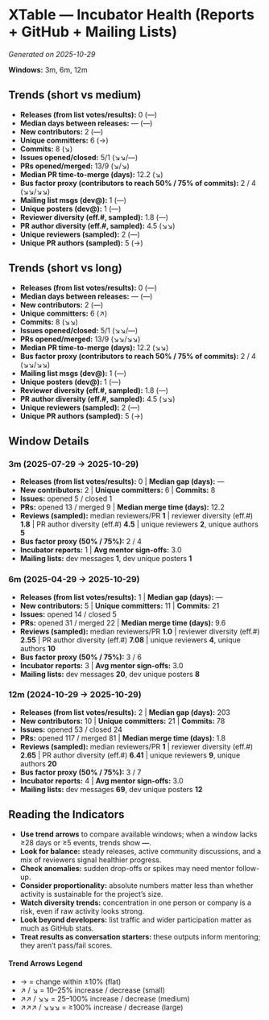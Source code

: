# XTable — Incubator Health (Reports + GitHub + Mailing Lists)
_Generated on 2025-10-29_

**Windows:** 3m, 6m, 12m

## Trends (short vs medium)

- **Releases (from list votes/results):** 0 (—)
- **Median days between releases:** — (—)
- **New contributors:** 2 (—)
- **Unique committers:** 6 (→)
- **Commits:** 8 (↘)
- **Issues opened/closed:** 5/1 (↘↘/—)
- **PRs opened/merged:** 13/9 (↘/↘)
- **Median PR time-to-merge (days):** 12.2 (↘)
- **Bus factor proxy (contributors to reach 50% / 75% of commits):** 2 / 4 (↘↘/↘↘)
- **Mailing list msgs (dev@):** 1 (—)
- **Unique posters (dev@):** 1 (—)
- **Reviewer diversity (eff.#, sampled):** 1.8 (—)
- **PR author diversity (eff.#, sampled):** 4.5 (↘↘)
- **Unique reviewers (sampled):** 2 (—)
- **Unique PR authors (sampled):** 5 (→)

## Trends (short vs long)

- **Releases (from list votes/results):** 0 (—)
- **Median days between releases:** — (—)
- **New contributors:** 2 (—)
- **Unique committers:** 6 (↗)
- **Commits:** 8 (↘↘)
- **Issues opened/closed:** 5/1 (↘↘/—)
- **PRs opened/merged:** 13/9 (↘↘/↘↘)
- **Median PR time-to-merge (days):** 12.2 (↘↘)
- **Bus factor proxy (contributors to reach 50% / 75% of commits):** 2 / 4 (↘↘/↘↘)
- **Mailing list msgs (dev@):** 1 (—)
- **Unique posters (dev@):** 1 (—)
- **Reviewer diversity (eff.#, sampled):** 1.8 (—)
- **PR author diversity (eff.#, sampled):** 4.5 (↘↘)
- **Unique reviewers (sampled):** 2 (—)
- **Unique PR authors (sampled):** 5 (→)

## Window Details
### 3m  (2025-07-29 → 2025-10-29)
- **Releases (from list votes/results):** 0  |  **Median gap (days):** —
- **New contributors:** 2  |  **Unique committers:** 6  |  **Commits:** 8
- **Issues:** opened 5 / closed 1
- **PRs:** opened 13 / merged 9  |  **Median merge time (days):** 12.2
- **Reviews (sampled):** median reviewers/PR **1**  |  reviewer diversity (eff.#) **1.8**  |  PR author diversity (eff.#) **4.5**  |  unique reviewers **2**, unique authors **5**
- **Bus factor proxy (50% / 75%):** 2 / 4
- **Incubator reports:** 1  |  **Avg mentor sign-offs:** 3.0
- **Mailing lists:** dev messages **1**, dev unique posters **1**

### 6m  (2025-04-29 → 2025-10-29)
- **Releases (from list votes/results):** 1  |  **Median gap (days):** —
- **New contributors:** 5  |  **Unique committers:** 11  |  **Commits:** 21
- **Issues:** opened 14 / closed 5
- **PRs:** opened 31 / merged 22  |  **Median merge time (days):** 9.6
- **Reviews (sampled):** median reviewers/PR **1.0**  |  reviewer diversity (eff.#) **2.55**  |  PR author diversity (eff.#) **7.08**  |  unique reviewers **4**, unique authors **10**
- **Bus factor proxy (50% / 75%):** 3 / 6
- **Incubator reports:** 3  |  **Avg mentor sign-offs:** 3.0
- **Mailing lists:** dev messages **20**, dev unique posters **8**

### 12m  (2024-10-29 → 2025-10-29)
- **Releases (from list votes/results):** 2  |  **Median gap (days):** 203
- **New contributors:** 10  |  **Unique committers:** 21  |  **Commits:** 78
- **Issues:** opened 53 / closed 24
- **PRs:** opened 117 / merged 81  |  **Median merge time (days):** 1.8
- **Reviews (sampled):** median reviewers/PR **1**  |  reviewer diversity (eff.#) **2.65**  |  PR author diversity (eff.#) **6.41**  |  unique reviewers **9**, unique authors **20**
- **Bus factor proxy (50% / 75%):** 3 / 7
- **Incubator reports:** 4  |  **Avg mentor sign-offs:** 3.0
- **Mailing lists:** dev messages **69**, dev unique posters **12**

## Reading the Indicators
- **Use trend arrows** to compare available windows; when a window lacks ≥28 days or ≥5 events, trends show **—**.
- **Look for balance:** steady releases, active community discussions, and a mix of reviewers signal healthier progress.
- **Check anomalies:** sudden drop-offs or spikes may need mentor follow-up.
- **Consider proportionality:** absolute numbers matter less than whether activity is sustainable for the project’s size.
- **Watch diversity trends:** concentration in one person or company is a risk, even if raw activity looks strong.
- **Look beyond developers:** list traffic and wider participation matter as much as GitHub stats.
- **Treat results as conversation starters:** these outputs inform mentoring; they aren’t pass/fail scores.

#### Trend Arrows Legend
- →  = change within ±10% (flat)
- ↗ / ↘ = 10–25% increase / decrease (small)
- ↗↗ / ↘↘ = 25–100% increase / decrease (medium)
- ↗↗↗ / ↘↘↘ = ≥100% increase / decrease (large)
